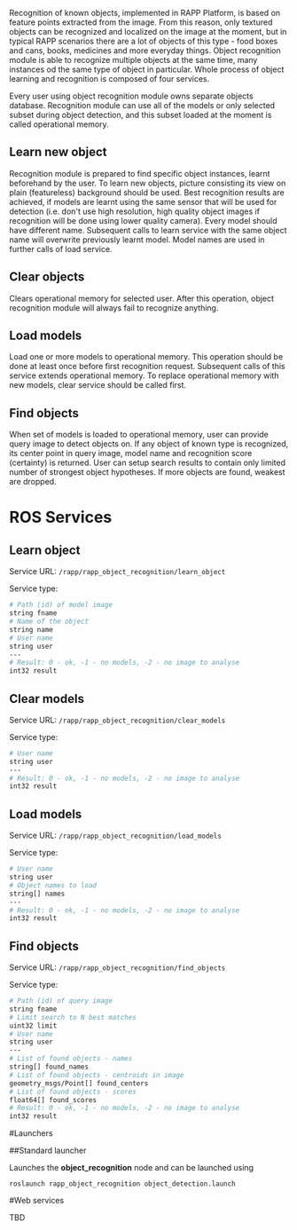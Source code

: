 Recognition of known objects, implemented in RAPP Platform, is based on feature points extracted from the image. From this reason, only textured objects can be recognized and localized on the image at the moment, but in typical RAPP scenarios there are a lot of objects of this type - food boxes and cans, books, medicines and more everyday things. Object recognition module is able to recognize multiple objects at the same time, many instances od the same type of object in particular. Whole process of object learning and recognition is composed of four services.

Every user using object recognition module owns separate objects database. Recognition module can use all of the models or only selected subset during object detection, and this subset loaded at the moment is called operational memory.

## Learn new object

Recognition module is prepared to find specific object instances, learnt beforehand by the user. To learn new objects, picture consisting its view on plain (featureless) background should be used. Best recognition results are achieved, if models are learnt using the same sensor that will be used for detection (i.e. don't use high resolution, high quality object images if recognition will be done using lower quality camera). Every model should have different name. Subsequent calls to learn service with the same object name will overwrite previously learnt model. Model names are used in further calls of load service.

## Clear objects

Clears operational memory for selected user. After this operation, object recognition module will always fail to recognize anything. 

## Load models

Load one or more models to operational memory.  This operation should be done at least once before first recognition request. Subsequent calls of this service extends operational memory. To replace operational memory with new models, clear service should be called first.

## Find objects

When set of models is loaded to operational memory, user can provide query image to detect objects on. If any object of known type is recognized, its center point in query image, model name and recognition score (certainty) is returned. User can setup search results to contain only limited number of strongest object hypotheses. If more objects are found, weakest are dropped. 

# ROS Services

## Learn object
Service URL: ```/rapp/rapp_object_recognition/learn_object```

Service type:
```bash
# Path (id) of model image
string fname
# Name of the object
string name
# User name
string user
---
# Result: 0 - ok, -1 - no models, -2 - no image to analyse
int32 result
``` 

## Clear models
Service URL: ```/rapp/rapp_object_recognition/clear_models```

Service type:
```bash
# User name
string user
---
# Result: 0 - ok, -1 - no models, -2 - no image to analyse
int32 result
``` 

## Load models
Service URL: ```/rapp/rapp_object_recognition/load_models```

Service type:
```bash
# User name
string user
# Object names to load
string[] names
---
# Result: 0 - ok, -1 - no models, -2 - no image to analyse
int32 result
``` 

## Find objects
Service URL: ```/rapp/rapp_object_recognition/find_objects```

Service type:
```bash
# Path (id) of query image
string fname
# Limit search to N best matches
uint32 limit
# User name
string user
---
# List of found objects - names
string[] found_names
# List of found objects - centroids in image
geometry_msgs/Point[] found_centers
# List of found objects - scores
float64[] found_scores
# Result: 0 - ok, -1 - no models, -2 - no image to analyse
int32 result
``` 

#Launchers

##Standard launcher

Launches the **object_recognition** node and can be launched using
```
roslaunch rapp_object_recognition object_detection.launch
```

#Web services

TBD
